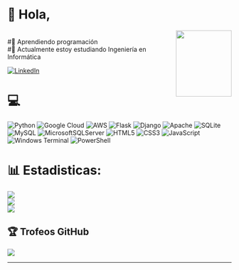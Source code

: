 # 🤘 Hola,

<img align="right" width="125" height="149" src="https://github.com/Andresmahecha/andresmahecha/assets/28798444/45280d87-76b5-41ff-abc3-9afa5034c4eb">
<br>
#🌱 Aprendiendo programación<br>
#📖 Actualmente estoy estudiando Ingeniería en Informática<br>


[![LinkedIn](https://img.shields.io/badge/LinkedIn-%230077B5.svg?logo=linkedin&logoColor=white)](https://www.linkedin.com/in/andresmahecha-dev/) 


# 💻 
![Python](https://img.shields.io/badge/python-3670A0?style=plastic&logo=python&logoColor=ffdd54) ![Google Cloud](https://img.shields.io/badge/GoogleCloud-%234285F4.svg?style=plastic&logo=google-cloud&logoColor=white) ![AWS](https://img.shields.io/badge/AWS-%23FF9900.svg?style=plastic&logo=amazon-aws&logoColor=white) ![Flask](https://img.shields.io/badge/flask-%23000.svg?style=plastic&logo=flask&logoColor=white) ![Django](https://img.shields.io/badge/django-%23092E20.svg?style=plastic&logo=django&logoColor=white) ![Apache](https://img.shields.io/badge/apache-%23D42029.svg?style=plastic&logo=apache&logoColor=white) ![SQLite](https://img.shields.io/badge/sqlite-%2307405e.svg?style=plastic&logo=sqlite&logoColor=white) ![MySQL](https://img.shields.io/badge/mysql-%2300000f.svg?style=plastic&logo=mysql&logoColor=white) ![MicrosoftSQLServer](https://img.shields.io/badge/Microsoft%20SQL%20Server-CC2927?style=plastic&logo=microsoft%20sql%20server&logoColor=white) ![HTML5](https://img.shields.io/badge/html5-%23E34F26.svg?style=plastic&logo=html5&logoColor=white) ![CSS3](https://img.shields.io/badge/css3-%231572B6.svg?style=plastic&logo=css3&logoColor=white) ![JavaScript](https://img.shields.io/badge/javascript-%23323330.svg?style=plastic&logo=javascript&logoColor=%23F7DF1E) ![Windows Terminal](https://img.shields.io/badge/Windows%20Terminal-%234D4D4D.svg?style=plastic&logo=windows-terminal&logoColor=white) ![PowerShell](https://img.shields.io/badge/PowerShell-%235391FE.svg?style=plastic&logo=powershell&logoColor=white)



# 📊 Estadisticas:
![](https://github-readme-stats.vercel.app/api?username=Andresmahecha&theme=nightowl&hide_border=true&include_all_commits=true&count_private=false)<br/>
![](https://github-readme-streak-stats.herokuapp.com/?user=Andresmahecha&theme=nightowl&hide_border=true)<br/>
![](https://github-readme-stats.vercel.app/api/top-langs/?username=Andresmahecha&theme=nightowl&hide_border=true&include_all_commits=true&count_private=false&layout=compact)

## 🏆 Trofeos GitHub
![](https://github-profile-trophy.vercel.app/?username=Andresmahecha&theme=flat&no-frame=false&no-bg=true&margin-w=4)


----

